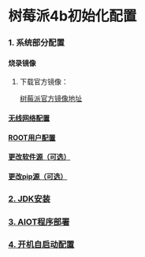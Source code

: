 # 树莓派4b初始化配置

### 1. 系统部分配置

#### 烧录镜像
1. 下载官方镜像：<p><a href ="https://www.raspberrypi.org/downloads/raspbian/">树莓派官方镜像地址</p>
#### 无线网络配置

#### ROOT用户配置

#### 更改软件源（可选）


#### 更改pip源（可选）



### 2. JDK安装



### 3. AIOT程序部署


### 4. 开机自启动配置






